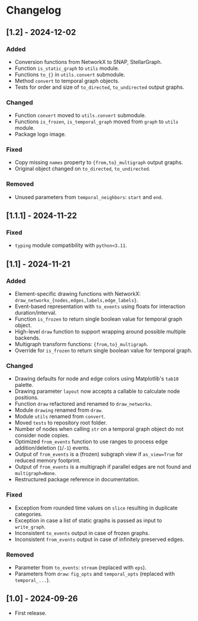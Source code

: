 # Changelog

<!--
## \[Version\] - YYYY-MM-DD
### Added
### Changed
### Deprecated
### Fixed
### Removed
-->

## \[1.2\] - 2024-12-02

### Added
- Conversion functions from NetworkX to SNAP, StellarGraph.
- Function `is_static_graph` to `utils` module.
- Functions `to_{}` in `utils.convert` submodule.
- Method `convert` to temporal graph objects.
- Tests for order and size of `to_directed`, `to_undirected` output graphs.

### Changed
- Function `convert` moved to `utils.convert` submodule.
- Functions `is_frozen`, `is_temporal_graph` moved from `graph` to `utils` module.
- Package logo image.

### Fixed
- Copy missing `names` property to `{from,to}_multigraph` output graphs.
- Original object changed on `to_directed`, `to_undirected`.

### Removed
- Unused parameters from `temporal_neighbors`: `start` and `end`.


## \[1.1.1\] - 2024-11-22

### Fixed
- `typing` module compatibility with `python<3.11`.


## \[1.1\] - 2024-11-21

### Added
- Element-specific drawing functions with NetworkX: `draw_networkx_{nodes,edges,labels,edge_labels}`.
- Event-based representation with `to_events` using floats for interaction duration/interval.
- Function `is_frozen` to return single boolean value for temporal graph object.
- High-level `draw` function to support wrapping around possible multiple backends.
- Multigraph transform functions: `{from,to}_multigraph`.
- Override for `is_frozen` to return single boolean value for temporal graph.

### Changed
- Drawing defaults for node and edge colors using Matplotlib's `tab10` palette.
- Drawing parameter `layout` now accepts a callable to calculate node positions.
- Function `draw` refactored and renamed to `draw_networkx`.
- Module `drawing` renamed from `draw`.
- Module `utils` renamed from `convert`.
- Moved `tests` to repository root folder.
- Number of nodes when calling `str` on a temporal graph object do not consider node copies.
- Optimized `from_events` function to use ranges to process edge addition/deletion (`1`/`-1`) events.
- Output of `from_events` is a (frozen) subgraph view if `as_view=True` for reduced memory footprint.
- Output of `from_events` is a multigraph if parallel edges are not found and `multigraph=None`.
- Restructured package reference in documentation.

### Fixed
- Exception from rounded time values on `slice` resulting in duplicate categories.
- Exception in case a list of static graphs is passed as input to `write_graph`.
- Inconsistent `to_events` output in case of frozen graphs.
- Inconsistent `from_events` output in case of infinitely preserved edges.

### Removed
- Parameter from `to_events`: `stream` (replaced with `eps`).
- Parameters from `draw`: `fig_opts` and `temporal_opts` (replaced with `temporal_...`).


## \[1.0\] - 2024-09-26
- First release.
